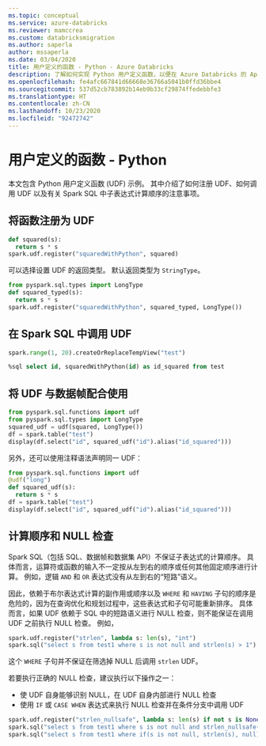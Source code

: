 ```yaml
---
ms.topic: conceptual
ms.service: azure-databricks
ms.reviewer: mamccrea
ms.custom: databricksmigration
ms.author: saperla
author: mssaperla
ms.date: 03/04/2020
title: 用户定义的函数 - Python - Azure Databricks
description: 了解如何实现 Python 用户定义函数，以便在 Azure Databricks 的 Apache Spark SQL 代码中使用。
ms.openlocfilehash: fe4afc667841d66668e36766a5041b0ffd36bbe4
ms.sourcegitcommit: 537d52cb783892b14eb9b33cf29874ffedebbfe3
ms.translationtype: HT
ms.contentlocale: zh-CN
ms.lasthandoff: 10/23/2020
ms.locfileid: "92472742"
---
```

# <a name="user-defined-functions---python"></a>用户定义的函数 - Python

本文包含 Python 用户定义函数 (UDF) 示例。 其中介绍了如何注册 UDF、如何调用 UDF 以及有关 Spark SQL 中子表达式计算顺序的注意事项。

## <a name="register-a-function-as-a-udf"></a>将函数注册为 UDF

```python
def squared(s):
  return s * s
spark.udf.register("squaredWithPython", squared)
```

可以选择设置 UDF 的返回类型。 默认返回类型为 `StringType`。

```python
from pyspark.sql.types import LongType
def squared_typed(s):
  return s * s
spark.udf.register("squaredWithPython", squared_typed, LongType())
```

## <a name="call-the-udf-in-spark-sql"></a>在 Spark SQL 中调用 UDF

```python
spark.range(1, 20).createOrReplaceTempView("test")
```

```sql
%sql select id, squaredWithPython(id) as id_squared from test
```

## <a name="use-udf-with-dataframes"></a>将 UDF 与数据帧配合使用

```python
from pyspark.sql.functions import udf
from pyspark.sql.types import LongType
squared_udf = udf(squared, LongType())
df = spark.table("test")
display(df.select("id", squared_udf("id").alias("id_squared")))
```

另外，还可以使用注释语法声明同一 UDF：

```python
from pyspark.sql.functions import udf
@udf("long")
def squared_udf(s):
  return s * s
df = spark.table("test")
display(df.select("id", squared_udf("id").alias("id_squared")))
```

## <a name="evaluation-order-and-null-checking"></a>计算顺序和 NULL 检查

Spark SQL（包括 SQL、数据帧和数据集 API）不保证子表达式的计算顺序。 具体而言，运算符或函数的输入不一定按从左到右的顺序或任何其他固定顺序进行计算。 例如，逻辑 `AND` 和 `OR` 表达式没有从左到右的“短路”语义。

因此，依赖于布尔表达式计算的副作用或顺序以及 `WHERE` 和 `HAVING` 子句的顺序是危险的，因为在查询优化和规划过程中，这些表达式和子句可能重新排序。 具体而言，如果 UDF 依赖于 SQL 中的短路语义进行 NULL 检查，则不能保证在调用 UDF 之前执行 NULL 检查。 例如，

```python
spark.udf.register("strlen", lambda s: len(s), "int")
spark.sql("select s from test1 where s is not null and strlen(s) > 1") # no guarantee
```

这个 `WHERE` 子句并不保证在筛选掉 NULL 后调用 `strlen` UDF。

若要执行正确的 NULL 检查，建议执行以下操作之一：

* 使 UDF 自身能够识别 NULL，在 UDF 自身内部进行 NULL 检查
* 使用 `IF` 或 `CASE WHEN` 表达式来执行 NULL 检查并在条件分支中调用 UDF

```python
spark.udf.register("strlen_nullsafe", lambda s: len(s) if not s is None else -1, "int")
spark.sql("select s from test1 where s is not null and strlen_nullsafe(s) > 1") // ok
spark.sql("select s from test1 where if(s is not null, strlen(s), null) > 1")   // ok
```